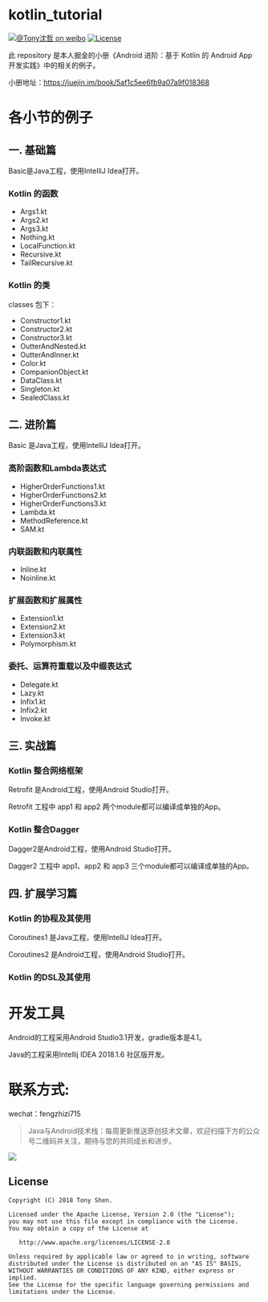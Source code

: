 # kotlin_tutorial

[![@Tony沈哲 on weibo](https://img.shields.io/badge/weibo-%40Tony%E6%B2%88%E5%93%B2-blue.svg)](http://www.weibo.com/fengzhizi715)
[![License](https://img.shields.io/badge/license-Apache%202-lightgrey.svg)](https://www.apache.org/licenses/LICENSE-2.0.html)

此 repository 是本人掘金的小册《Android 进阶：基于 Kotlin 的 Android App 开发实践》中的相关的例子。

小册地址：https://juejin.im/book/5af1c5ee6fb9a07a9f018368

# 各小节的例子

## 一. 基础篇
Basic是Java工程，使用IntelliJ Idea打开。

### Kotlin 的函数

* Args1.kt
* Args2.kt
* Args3.kt
* Nothing.kt
* LocalFunction.kt
* Recursive.kt
* TailRecursive.kt

### Kotlin 的类

classes 包下：

* Constructor1.kt
* Constructor2.kt
* Constructor3.kt
* OutterAndNested.kt
* OutterAndInner.kt
* Color.kt
* CompanionObject.kt
* DataClass.kt
* Singleton.kt
* SealedClass.kt

## 二. 进阶篇
Basic 是Java工程，使用IntelliJ Idea打开。

### 高阶函数和Lambda表达式

* HigherOrderFunctions1.kt
* HigherOrderFunctions2.kt
* HigherOrderFunctions3.kt
* Lambda.kt
* MethodReference.kt
* SAM.kt

### 内联函数和内联属性

* Inline.kt
* Noinline.kt

### 扩展函数和扩展属性

* Extension1.kt
* Extension2.kt
* Extension3.kt
* Polymorphism.kt

### 委托、运算符重载以及中缀表达式

* Delegate.kt
* Lazy.kt
* Infix1.kt
* Infix2.kt
* Invoke.kt

## 三. 实战篇

### Kotlin 整合网络框架
Retrofit 是Android工程，使用Android Studio打开。

Retrofit 工程中 app1 和 app2 两个module都可以编译成单独的App。

### Kotlin 整合Dagger
Dagger2是Android工程，使用Android Studio打开。

Dagger2 工程中 app1、app2 和 app3 三个module都可以编译成单独的App。

## 四. 扩展学习篇

### Kotlin 的协程及其使用
Coroutines1 是Java工程，使用IntelliJ Idea打开。

Coroutines2 是Android工程，使用Android Studio打开。

### Kotlin 的DSL及其使用


# 开发工具

Android的工程采用Android Studio3.1开发，gradle版本是4.1。

Java的工程采用Intellij IDEA 2018.1.6 社区版开发。


# 联系方式:
wechat：fengzhizi715

> Java与Android技术栈：每周更新推送原创技术文章，欢迎扫描下方的公众号二维码并关注，期待与您的共同成长和进步。

![](https://user-gold-cdn.xitu.io/2018/7/24/164cc729c7c69ac1?w=344&h=344&f=jpeg&s=9082)


License
-------

    Copyright (C) 2018 Tony Shen.

    Licensed under the Apache License, Version 2.0 (the "License");
    you may not use this file except in compliance with the License.
    You may obtain a copy of the License at

       http://www.apache.org/licenses/LICENSE-2.0

    Unless required by applicable law or agreed to in writing, software
    distributed under the License is distributed on an "AS IS" BASIS,
    WITHOUT WARRANTIES OR CONDITIONS OF ANY KIND, either express or implied.
    See the License for the specific language governing permissions and
    limitations under the License.

